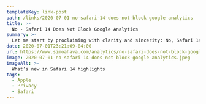 ```yaml
---
templateKey: link-post
path: /links/2020-07-01-no-safari-14-does-not-block-google-analytics
title: >-
  No - Safari 14 Does Not Block Google Analytics
summary: >-
  Let me start by proclaiming with clarity and sincerity: No, Safari 14 (or any other version of Safari) will not block Google Analytics from loading and running on a website. In the midst of Apple's yearly Worldwide Developers Conference, the company showcased some of the privacy improvements to the upcoming version of the Safari web browser (version 14).
date: 2020-07-01T23:21:09-04:00
url: https://www.simoahava.com/analytics/no-safari-does-not-block-google-analytics/
image: 2020-07-01-no-safari-14-does-not-block-google-analytics.jpeg
imageAlt: >-
  What’s new in Safari 14 highlights
tags:
  - Apple
  - Privacy
  - Safari
---
```

